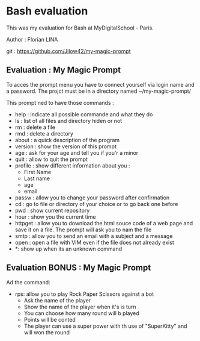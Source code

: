 # Bash evaluation
This was my evaluation for Bash at MyDigitalSchool - Paris.

Author : Florian LINA

git : https://github.com/Jilow42/my-magic-prompt

## Evaluation : My Magic Prompt

To acces the prompt menu you have to connect yourself via login name and a password. The projct must be in a directory named ~/my-magic-prompt/ 

This prompt ned to have those commands :
* help : indicate all possible commande and what they do
* ls : list of all files and directory hiden or not
* rm : delete a file
* rmd : delete a directory
* about : a quick description of the program
* version : show the version of this prompt
* age : ask for your age and tell you if you'r a minor
* quit : allow to quit the prompt
* profile : show different information about you :
    * First Name
    * Last name 
    * age
    * email
* passw : allow you to change your password after confirmation
* cd : go to file or directory of your choice or to go back one before
* pwd : show current repository
* hour : show you the current time
* httpget : allow you to download the html souce code of a web page and save it on a file. The prompt will ask you to nam the file 
* smtp : allow you to send an email with a subject and a message
* open : open a file with VIM even if the file does not already exist
* *: show up when its an unknown command

## Evaluation BONUS : My Magic Prompt

Ad the command: 
* rps: allow you to play Rock Paper Scissors against a bot
    * Ask the name of the player
    * Show the name of the player when it's is turn
    * You can choose how many round will b played
    * Points will be conted
    * The player can use a super power with th use of "SuperKitty" and will won the round
